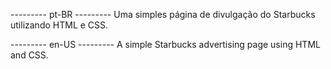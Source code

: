 --------- pt-BR ---------
Uma simples página de divulgação do Starbucks utilizando HTML e CSS.


--------- en-US ---------
A simple Starbucks advertising page using HTML and CSS.
